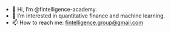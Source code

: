 - 👋 Hi, I’m @fintelligence-academy.  
- 👀 I’m interested in quantitative finance and machine learning. 
- 📫 How to reach me:
  fintelligence.group@gmail.com

<!---
fintelligence-academy/fintelligence-academy is a ✨ special ✨ repository because its `README.md` (this file) appears on your GitHub profile.
You can click the Preview link to take a look at your changes.
--->
